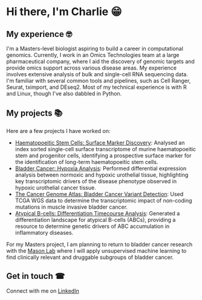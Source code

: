 # Hi there, I'm Charlie 😁

## My experience 🤓
I'm a Masters-level biologist aspiring to build a career in computational genomics. Currently, I work in an Omics Technologies team at a large pharmaceutical company, where I aid the discovery of genomic targets and provide omics support across various disease areas. 
My experience involves extensive analysis of bulk and single-cell RNA sequencing data. I'm familiar with several common tools and pipelines, such as Cell Ranger, Seurat, tximport, and DEseq2. Most of my technical experience is with R and Linux, though I've also dabbled in Python.

## My projects 📚
Here are a few projects I have worked on: 
- [Haematopoeitic Stem Cells: Surface Marker Discovery](https://github.com/cb2139/mouse_blood_stem_cells.git): Analysed an index sorted single-cell surface transcriptome of murine haematopoeitic stem and progenitor cells, identifying a prospective surface marker for the identification of long-term haematopoeitic stem cells.   
- [Bladder Cancer: Hypoxia Analysis](https://github.com/cb2139/blca_hypoxia.git): Performed differential expression analysis between normoxic and hypoxic urothelial tissue, highlighting key transcriptomic drivers of the disease phenotype observed in hypoxic urothelial cancer tissue. 
- [The Cancer Genome Atlas: Bladder Cancer Variant Detection](https://github.com/cb2139/blca_nc-mutations.git): Used TCGA WGS data to determine the transcriptomic impact of non-coding mutations in muscle invasive bladder cancer. 
- [Atypical B-cells: Differentiation Timecourse Analysis](https://github.com/cb2139/abc_timecourse.git): Generated a differentiation landscape for atypical B-cells (ABCs), providing a resource to determine genetic drivers of ABC accumulation in inflammatory diseases. 

For my Masters project, I am planning to return to bladder cancer research with the [Mason Lab](https://asmasonomics.github.io/) where I will apply unsupervised machine learning to find clinically relevant and druggable subgroups of bladder cancer.   

## Get in touch ☎
Connect with me on [LinkedIn](www.linkedin.com/in/charlie-barker-807104254)
